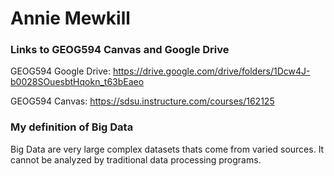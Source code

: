 # Annie Mewkill

### Links to GEOG594 Canvas and Google Drive
GEOG594 Google Drive: https://drive.google.com/drive/folders/1Dcw4J-b0028SOuesbtHqokn_t63bEaeo

GEOG594 Canvas: https://sdsu.instructure.com/courses/162125
### My definition of Big Data
Big Data are very large complex datasets thats come from varied sources. It cannot be analyzed by traditional data processing programs.
